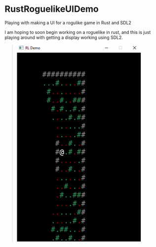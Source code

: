 # RustRoguelikeUIDemo
Playing with making a UI for a rogulike game in Rust and SDL2

I am hoping to soon begin working on a roguelike in rust, and this is just playing around with getting a display working using SDL2.

> ![Demo gif](rldemo.gif)
